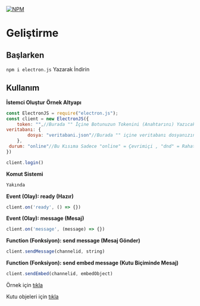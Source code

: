 [![NPM](https://nodei.co/npm/electron.js.png?downloads=true&downloadRank=true&stars=true)](https://nodei.co/npm/electron.js/)

# Geliştirme

## Başlarken
`npm i electron.js` Yazarak İndirin

## Kullanım 

**İstemci Oluştur**
**Örnek Altyapı**
```javascript
const ElectronJS = require("electron.js");
const client = new ElectronJS({
    token: "",//Burada "" İçine Botunuzun Tokenini (Anahtarını) Yazıcaksınız.
veritabanı: {
        dosya: "veritabani.json"//Burada "" içine veritabanı dosyanızın adını yazacaksınız.
    },
 durum: "online"//Bu Kısıma Sadece "online" = Çevrimiçi , "dnd" = Rahatsız Etmeyin , "idle" = Boşta Bunların Dışında Bir Şey Yazarsanız Hata Verir.   
})

client.login()
```
**Komut Sistemi**
```javascript
Yakında
```
**Event (Olay): ready (Hazır)**
```javascript
client.on('ready', () => {})
```

**Event (Olay): message (Mesaj)**
```javascript
client.on('message', (message) => {})
```

**Function (Fonksiyon): send message (Mesaj Gönder)**
```javascript
client.sendMessage(channelid, string)
```

**Function (Fonksiyon): send embed message (Kutu Biçiminde Mesaj)**
```javascript
client.sendEmbed(channelid, embedObject)
```

Örnek için [tıkla](https://github.com/Burak35Smoke/electron.js/blob/master/index.js.example)

Kutu objeleri için [tıkla](https://discordapp.com/developers/docs/resources/channel#embed-object)
